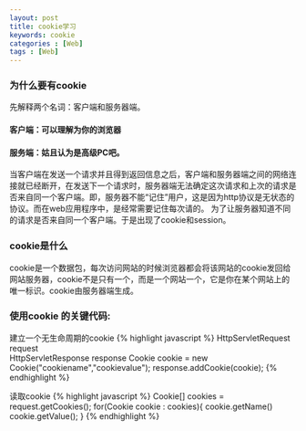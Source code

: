 ```yaml
---
layout: post
title: cookie学习
keywords: cookie
categories : [Web]
tags : [Web]
---
```

### 为什么要有cookie
先解释两个名词：客户端和服务器端。

#### 客户端：可以理解为你的浏览器

#### 服务端：姑且认为是高级PC吧。

当客户端在发送一个请求并且得到返回信息之后，客户端和服务器端之间的网络连接就已经断开，在发送下一个请求时，服务器端无法确定这次请求和上次的请求是否来自同一个客户端。即，服务器不能“记住”用户，这是因为http协议是无状态的协议。而在web应用程序中，是经常需要记住每次请的。
为了让服务器知道不同的请求是否来自同一个客户端。于是出现了cookie和session。

### cookie是什么 

cookie是一个数据包，每次访问网站的时候浏览器都会将该网站的cookie发回给网站服务器，cookie不是只有一个，而是一个网站一个，它是你在某个网站上的唯一标识。cookie由服务器端生成。

### 使用cookie 的关键代码:


建立一个无生命周期的cookie
{% highlight javascript %}
    HttpServletRequest request  
    HttpServletResponse response
    Cookie cookie = new Cookie("cookiename","cookievalue");
    response.addCookie(cookie);
{% endhighlight %}

读取cookie
{% highlight javascript %}
    Cookie[] cookies = request.getCookies();
    for(Cookie cookie : cookies){
    cookie.getName() 
    cookie.getValue(); 
}
{% endhighlight %}



